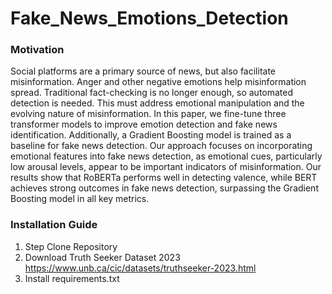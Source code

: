# Fake_News_Emotions_Detection

### Motivation
Social platforms are a primary source of news, but also facilitate misinformation. Anger and other negative emotions help misinformation spread. Traditional fact-checking is no longer enough, so automated detection is needed. This must address emotional manipulation and the evolving nature of misinformation. 
In this paper, we fine-tune three transformer models to improve emotion detection and fake news identification. Additionally, a Gradient Boosting model is trained as a baseline for fake news detection. Our approach focuses on incorporating emotional features into fake news detection, as emotional cues, particularly low arousal levels, appear to be important indicators of misinformation. Our results show that RoBERTa performs well in detecting valence, while BERT achieves strong outcomes in fake news detection, surpassing the Gradient Boosting model in all key metrics.

### Installation Guide
1. Step Clone Repository
2. Download Truth Seeker Dataset 2023
https://www.unb.ca/cic/datasets/truthseeker-2023.html
3. Install requirements.txt
